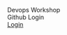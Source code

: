 <html>
<body>
<p>Devops Workshop<br>
Github Login<br>
<a href="https://github.com/github-login">Login</a>
</body>
</html>
